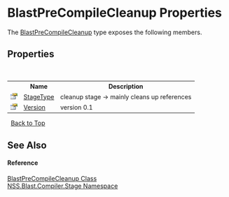 # BlastPreCompileCleanup Properties
 

The <a href="fcbd2374-225f-cd7e-72da-a5e17d324374.md">BlastPreCompileCleanup</a> type exposes the following members.


## Properties
&nbsp;<table><tr><th></th><th>Name</th><th>Description</th></tr><tr><td>![Public property](media/pubproperty.gif "Public property")</td><td><a href="00891dec-434c-9b2e-1aa0-e107a68742da.md">StageType</a></td><td>
cleanup stage -> mainly cleans up references</td></tr><tr><td>![Public property](media/pubproperty.gif "Public property")</td><td><a href="a250c930-86c1-b1a0-d7d7-5a36f1d94c03.md">Version</a></td><td>
version 0.1</td></tr></table>&nbsp;
<a href="#blastprecompilecleanup-properties">Back to Top</a>

## See Also


#### Reference
<a href="fcbd2374-225f-cd7e-72da-a5e17d324374.md">BlastPreCompileCleanup Class</a><br /><a href="f44e629d-16ad-ce78-c6d1-bb239589698b.md">NSS.Blast.Compiler.Stage Namespace</a><br />